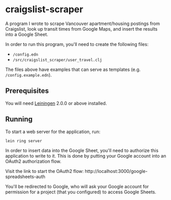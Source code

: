 # craigslist-scraper

A program I wrote to scrape Vancouver apartment/housing postings from Craigslist,
look up transit times from Google Maps, and insert the results into a Google Sheet.

In order to run this program, you'll need to create the following files:

* `/config.edn`
* `/src/craigslist_scraper/user_travel.clj`

The files above have examples that can serve as templates (e.g. `/config.example.edn`).

## Prerequisites

You will need [Leiningen][] 2.0.0 or above installed.

[leiningen]: https://github.com/technomancy/leiningen

## Running

To start a web server for the application, run:

```
lein ring server
```

In order to insert data into the Google Sheet, you'll need to authorize this
application to write to it.
This is done by putting your Google account into an OAuth2 authorization flow.

Visit the link to start the OAuth2 flow: http://localhost:3000/google-spreadsheets-auth

You'll be redirected to Google, who will ask your Google account for permission
for a project (that you configured) to access Google Sheets.
